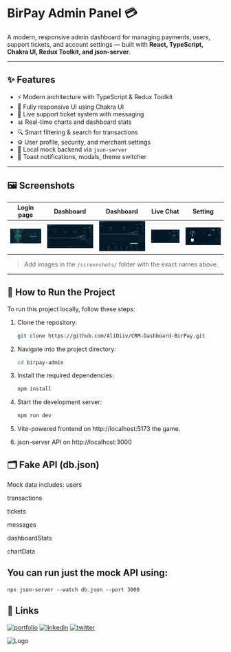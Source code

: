# BirPay Admin Panel 💳

A modern, responsive admin dashboard for managing payments, users, support tickets, and account settings — built with **React, TypeScript, Chakra UI, Redux Toolkit, and json-server**.

---

## ✨ Features

- ⚡ Modern architecture with TypeScript & Redux Toolkit
- 📱 Fully responsive UI using Chakra UI
- 💬 Live support ticket system with messaging
- 📊 Real-time charts and dashboard stats
- 🔍 Smart filtering & search for transactions
- ⚙️ User profile, security, and merchant settings
- 🧪 Local mock backend via `json-server`
- 🔔 Toast notifications, modals, theme switcher

---

## 🖼️ Screenshots

| Login page | Dashboard | Dashboard | Live Chat | Setting |
|----------|------------------|------------|------------|------------|
| ![](1.png) | ![](2.png) | ![](3.png) | ![](4.png) | ![](5.png) |

> Add images in the `/screenshots/` folder with the exact names above.

---


## 🚀 How to Run the Project

To run this project locally, follow these steps:

1. Clone the repository:
    ```bash
    git clone https://github.com/AliDiiv/CRM-Dashboard-BirPay.git
    ```

2. Navigate into the project directory:
    ```bash
    cd birpay-admin
    ```

3. Install the required dependencies:
    ```bash
    npm install
    ```

4. Start the development server:
    ```bash
    npm run dev

    ```

5. Vite-powered frontend on http://localhost:5173 the game.

6. json-server API on http://localhost:3000

## 🗂️ Fake API (db.json)

Mock data includes:
users

transactions

tickets

messages

dashboardStats

chartData

## You can run just the mock API using:   

    npx json-server --watch db.json --port 3000


## 🔗 Links
[![portfolio](https://img.shields.io/badge/my_portfolio-000?style=for-the-badge&logo=ko-fi&logoColor=white)](https://katherineoelsner.com/)
[![linkedin](https://img.shields.io/badge/linkedin-0A66C2?style=for-the-badge&logo=linkedin&logoColor=white)](https://www.linkedin.com/)
[![twitter](https://img.shields.io/badge/twitter-1DA1F2?style=for-the-badge&logo=twitter&logoColor=white)](https://twitter.com/)



![Logo](https://dev-to-uploads.s3.amazonaws.com/uploads/articles/th5xamgrr6se0x5ro4g6.png)

